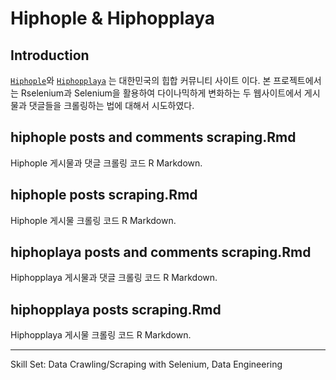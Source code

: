 # Hiphople & Hiphopplaya

## Introduction

[`Hiphople`](http://hiphople.com/)와 [`Hiphopplaya`](https://hiphopplaya.com/) 는 대한민국의 힙합 커뮤니티 사이트 이다. 본 프로젝트에서는 Rselenium과 Selenium을 활용하여 다이나믹하게 변화하는 두 웹사이트에서 게시물과 댓글들을 크롤링하는 법에 대해서 시도하였다.

## hiphople posts and comments scraping.Rmd

Hiphople 게시물과 댓글 크롤링 코드 R Markdown.

## hiphople posts scraping.Rmd

Hiphople 게시물 크롤링 코드 R Markdown.

## hiphoplaya posts and comments scraping.Rmd

Hiphopplaya 게시물과 댓글 크롤링 코드 R Markdown.

## hiphopplaya posts scraping.Rmd

Hiphopplaya 게시물 크롤링 코드 R Markdown.

---------

Skill Set: Data Crawling/Scraping with Selenium, Data Engineering

